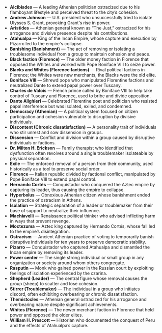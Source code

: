 - **Alcibiades** — A leading Athenian politician ostracized due to his flamboyant lifestyle and perceived threat to the city’s cohesion.  
- **Andrew Johnson** — U.S. president who unsuccessfully tried to isolate Ulysses S. Grant, provoking Grant's rise in power.  
- **Aristides** — Athenian general known as “The Just,” ostracized for his arrogance and divisive presence despite his contributions.  
- **Atahualpa** — King of the Incan Empire, whose capture and execution by Pizarro led to the empire's collapse.  
- **Banishing (Banishment)** — The act of removing or isolating a troublesome individual from a group to maintain cohesion and peace.  
- **Black faction (Florence)** — The older money faction in Florence that opposed the Whites and worked with Pope Boniface VIII to seize power.  
- **Blacks and Whites (Florence factions)** — Rival political factions in Florence; the Whites were new merchants, the Blacks were the old elite.  
- **Boniface VIII** — Shrewd pope who manipulated Florentine factions and neutralized Dante to extend papal power over Tuscany.  
- **Charles de Valois** — French prince called by Boniface VIII to help take control of Tuscany and Florence, used to bribe and divide opposition.  
- **Dante Alighieri** — Celebrated Florentine poet and politician who resisted papal interference but was isolated, exiled, and condemned.  
- **Democracy (Athenian)** — A political system focused on citizen participation and cohesion vulnerable to disruption by divisive individuals.  
- **Discontent (Chronic dissatisfaction)** — A personality trait of individuals who stir unrest and sow dissension in groups.  
- **Dissension** — Conflict and division within a group caused by disruptive individuals or factions.  
- **Dr. Milton H. Erickson** — Family therapist who identified that dysfunction often revolves around a single troublemaker isolateable by physical separation.  
- **Exile** — The enforced removal of a person from their community, used historically as a tool to preserve social order.  
- **Florence** — Italian republic divided by factional conflict, manipulated by Pope Boniface VIII to extend papal control.  
- **Hernando Cortés** — Conquistador who conquered the Aztec empire by capturing its leader, thus causing the empire to collapse.  
- **Hyperbolus** — Obnoxious Athenian citizen whose banishment ended the practice of ostracism in Athens.  
- **Isolation** — Strategic separation of a leader or troublemaker from their base of support to neutralize their influence.  
- **Machiavelli** — Renaissance political thinker who advised inflicting harm in ways that prevent revenge.  
- **Moctezuma** — Aztec king captured by Hernando Cortés, whose fall led to the empire’s disintegration.  
- **Ostracism** — Ancient Athenian practice of voting to temporarily banish disruptive individuals for ten years to preserve democratic stability.  
- **Pizarro** — Conquistador who captured Atahualpa and dismantled the Incan empire by removing its leader.  
- **Power center** — The single strong individual or small group in any organization or society around whom others congregate.  
- **Rasputin** — Monk who gained power in the Russian court by exploiting feelings of isolation experienced by the czarina.  
- **Shepherd (Leader)** — The central figure whose removal causes the group (sheep) to scatter and lose cohesion.  
- **Stirrer (Troublemaker)** — The individual in a group who initiates discord, often exhibiting overbearing or chronic dissatisfaction.  
- **Themistocles** — Athenian general ostracized for his arrogance and overbearing nature despite significant achievements.  
- **Whites (Florence)** — The newer merchant faction in Florence that held power and opposed the older elites.  
- **William H. Prescott** — Historian who documented the conquest of Peru and the effects of Atahualpa’s capture.
